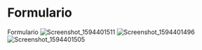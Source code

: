 # Formulario
Formulario
![Screenshot_1594401511](https://user-images.githubusercontent.com/5687282/87181755-16206880-c2a0-11ea-9742-8512f8929576.png)
![Screenshot_1594401496](https://user-images.githubusercontent.com/5687282/87181948-70212e00-c2a0-11ea-8e17-bdf5811f5e6f.png)
![Screenshot_1594401505](https://user-images.githubusercontent.com/5687282/87181967-76170f00-c2a0-11ea-9c4b-5d241985054a.png)

